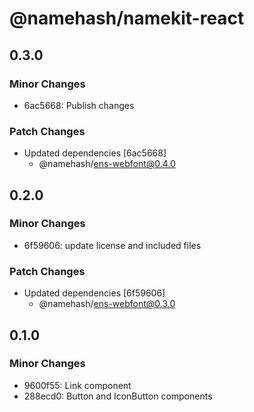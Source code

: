 # @namehash/namekit-react

## 0.3.0

### Minor Changes

- 6ac5668: Publish changes

### Patch Changes

- Updated dependencies [6ac5668]
  - @namehash/ens-webfont@0.4.0

## 0.2.0

### Minor Changes

- 6f59606: update license and included files

### Patch Changes

- Updated dependencies [6f59606]
  - @namehash/ens-webfont@0.3.0

## 0.1.0

### Minor Changes

- 9600f55: Link component
- 288ecd0: Button and IconButton components
